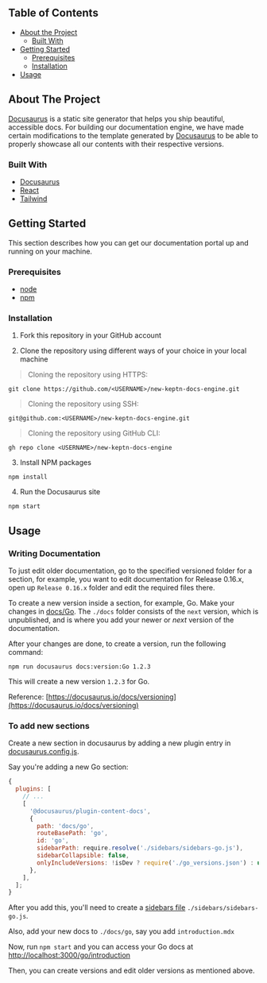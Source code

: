 <!-- TABLE OF CONTENTS -->

## Table of Contents

- [About the Project](#about-the-project)
  - [Built With](#built-with)
- [Getting Started](#getting-started)
  - [Prerequisites](#prerequisites)
  - [Installation](#installation)
- [Usage](#usage)

<!-- ABOUT THE PROJECT -->

## About The Project

[Docusaurus](https://docusaurus.io/) is a static site generator that helps you ship beautiful, accessible docs. For building our documentation engine, we have made certain modifications to the template generated by [Docusaurus](https://docusaurus.io) to be able to properly showcase all our contents with their respective versions.

### Built With

- [Docusaurus](https://docusaurus.io/)
- [React](https://reactjs.org/)
- [Tailwind](https://tailwindcss.com/)

<!-- GETTING STARTED -->

## Getting Started

This section describes how you can get our documentation portal up and running on your machine.

### Prerequisites

- [node](https://nodejs.org/en/)
- [npm](https://www.npmjs.com/)

### Installation

1. Fork this repository in your GitHub account

2. Clone the repository using different ways of your choice in your local machine

> Cloning the repository using HTTPS:

```shell
git clone https://github.com/<USERNAME>/new-keptn-docs-engine.git
```

> Cloning the repository using SSH:

```shell
git@github.com:<USERNAME>/new-keptn-docs-engine.git
```

> Cloning the repository using GitHub CLI:

```shell
gh repo clone <USERNAME>/new-keptn-docs-engine
```

3. Install NPM packages

```shell
npm install
```

4. Run the Docusaurus site

```shell
npm start
```

<!-- USAGE EXAMPLES -->

## Usage

<!-- In usage, mention how to edit the docs, how to update versions, etc. -->

### Writing Documentation

To just edit older documentation, go to the specified versioned folder for a section, for example, you want to edit documentation for Release 0.16.x, open up `Release 0.16.x` folder and edit the required files there.

To create a new version inside a section, for example, Go. Make your changes in [docs/Go](./docs/Go). The `./docs` folder consists of the `next` version, which is unpublished, and is where you add your newer or _next_ version of the documentation.

After your changes are done, to create a version, run the following command:

```shell
npm run docusaurus docs:version:Go 1.2.3
```

This will create a new version `1.2.3` for Go.

Reference: [https://docusaurus.io/docs/versioning](https://docusaurus.io/docs/versioning)

### To add new sections

Create a new section in docusaurus by adding a new plugin entry in [docusaurus.config.js](./docusaurus.config.js).

Say you're adding a new Go section:

```javascript
{
  plugins: [
    // ...
    [
      '@docusaurus/plugin-content-docs',
      {
        path: 'docs/go',
        routeBasePath: 'go',
        id: 'go',
        sidebarPath: require.resolve('./sidebars/sidebars-go.js'),
        sidebarCollapsible: false,
        onlyIncludeVersions: !isDev ? require('./go_versions.json') : undefined,
      },
    ],
  ];
}
```

After you add this, you'll need to create a [sidebars file](https://docusaurus.io/docs/sidebar) `./sidebars/sidebars-go.js`.

Also, add your new docs to `./docs/go`, say you add `introduction.mdx`

Now, run `npm start` and you can access your Go docs at [http://localhost:3000/go/introduction](http://localhost:3000/go/introduction)

Then, you can create versions and edit older versions as mentioned above.
